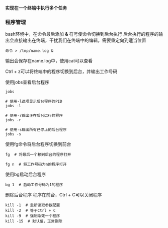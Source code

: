 **实现在一个终端中执行多个任务**

### 程序管理

bash环境中，在命令最后添加 **&** 符号使命令切换到后台执行
后台执行的程序的输出会直接输出在终端，干扰我们在终端中的编辑，需要重定向到适当位置
```
命令 > /tmp/name.log &
```

输出会保存在name.log中，使用cat可以查看

Ctrl + z可以将终端中的程序切换到后台，并输出工作号码

使用jobs查看后台程序
```
jobs

# 使用-l选项显示后台程序的PID
jobs -l

# 使用-r输出正在后台运行的程序
jobs -r

# 使用-s输出所有已停止的后台程序
jobs -s
```

使用fg命令将后台程序切换到前台
```
fg  # 将最后一个移到后台的程序打开

fg n  # 将工作号码为n的程序打开
```

使用bg启动后台程序
```
bg 1  # 启动工作号码为1的程序
```

删除后台程序
程序在前台，Ctrl + C可以关闭程序
```
kill -1  # 重新读取参数配置
kill -2  # 等于Ctrl + C
kill -9  # 强制杀死一个程序
kill -15  # 默认值，正常删除
```


